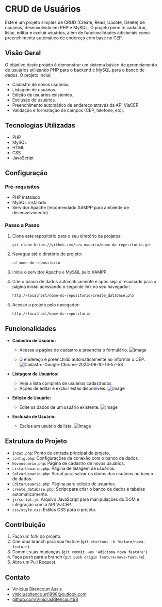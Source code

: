 # CRUD de Usuários

Este é um projeto simples de CRUD (Create, Read, Update, Delete) de usuários, desenvolvido em PHP e MySQL. O projeto permite cadastrar, listar, editar e excluir usuários, além de funcionalidades adicionais como preenchimento automático de endereço com base no CEP.

## Visão Geral

O objetivo deste projeto é demonstrar um sistema básico de gerenciamento de usuários utilizando PHP para o backend e MySQL para o banco de dados. O projeto inclui:

- Cadastro de novos usuários.
- Listagem de usuários.
- Edição de usuários existentes.
- Exclusão de usuários.
- Preenchimento automático de endereço através da API ViaCEP.
- Validação e formatação de campos (CEP, telefone, etc).

## Tecnologias Utilizadas

- PHP
- MySQL
- HTML
- CSS
- JavaScript

## Configuração

### Pré-requisitos

- PHP instalado
- MySQL instalado
- Servidor Apache (recomendado XAMPP para ambiente de desenvolvimento)

### Passo a Passo

1. Clone este repositório para o seu diretório de projetos:
    ```sh
    git clone https://github.com/seu-usuario/nome-do-repositorio.git
    ```

2. Navegue até o diretório do projeto:
    ```sh
    cd nome-do-repositorio
    ```
3. Inicie o servidor Apache e MySQL pelo XAMPP.

4. Crie o banco de dados automaticamente e após seja direcionado para a página inicial acessando o seguinte link no seu navegador:
    ```sh
    http://localhost/nome-do-repositorio/create_database.php
    ```

5. Acesse o projeto pelo navegador:
    ```sh
    http://localhost/nome-do-repositorio
    ```

## Funcionalidades

- **Cadastro de Usuário:**
  - Acesse a página de cadastro e preencha o formulário.
    ![image](https://github.com/ViniciusBitencourt98/TelaCadastro/assets/93064287/d1766ff1-8ea2-4622-a64d-075788016ae4)

  - O endereço é preenchido automaticamente ao informar o CEP.
  ![Cadastro-Google-Chrome-2024-06-10-16-57-58](https://github.com/ViniciusBitencourt98/TelaCadastro/assets/93064287/3a538c19-7327-4fe7-ae60-9fa274091b22)



- **Listagem de Usuários:**
  - Veja a lista completa de usuários cadastrados.
  - Ações de editar e excluir estão disponíveis.
  ![image](https://github.com/ViniciusBitencourt98/TelaCadastro/assets/93064287/5e93d9c6-d4f8-4388-9c56-f991385c467a)


- **Edição de Usuário:**
  - Edite os dados de um usuário existente.
  ![image](https://github.com/ViniciusBitencourt98/TelaCadastro/assets/93064287/47b50acb-c495-451e-9a7c-48f1fc375d78)


- **Exclusão de Usuário:**
  - Exclua um usuário da lista.
  ![image](https://github.com/ViniciusBitencourt98/TelaCadastro/assets/93064287/7756a506-2f5f-43ea-a693-a18026d31d2e)


## Estrutura do Projeto

- `index.php`: Ponto de entrada principal do projeto.
- `config.php`: Configurações de conexão com o banco de dados.
- `Novousuario.php`: Página de cadastro de novos usuários.
- `ListarUsuario.php`: Página de listagem de usuários.
- `SalvarUsuario.php`: Script para salvar os dados dos usuários no banco de dados.
- `EditarUsuario.php`: Página para edição de usuários.
- `create_database.php`: Script para criar o banco de dados e tabelas automaticamente.
- `js/script.js`: Arquivo JavaScript para manipulações do DOM e integração com a API ViaCEP.
- `css/style.css`: Estilos CSS para o projeto.

## Contribuição

1. Faça um fork do projeto.
2. Crie uma branch para sua feature (`git checkout -b feature/nova-feature`).
3. Commit suas mudanças (`git commit -am 'Adiciona nova feature'`).
4. Faça push para a branch (`git push origin feature/nova-feature`).
5. Abra um Pull Request.


## Contato

- Vinicius Bitencourt Assis
- [viniciusbitencourt1998@outlook.com](mailto:viniciusbitencourt1998@outlook.com)
- [github.com/ViniciusBitencourt98](https://github.com/ViniciusBitencourt98)

